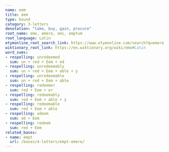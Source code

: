```yaml
---
name: eem
title: eem
type: bound
category: 3-letters
denotation: "take, buy, gain, procure"
root_name: emo, emere, emi, emptum
root_language: Latin
etymonline_root_search_link: https://www.etymonline.com/search?q=emere
wiktionary_root_link: https://en.wiktionary.org/wiki/emo#Latin
word_sums:
- respelling: unredeemed
  sum: un + red + Eem + ed
- respelling: unredeemably
  sum: un + red + Eem + able + y
- respelling: unredeemable
  sum: un + red + Eem + able
- respelling: redeemer
  sum: red + Eem + er
- respelling: redeemably
  sum: red + Eem + able + y
- respelling: redeemable
  sum: red + Eem + able
- respelling: adeem
  sum: ad + Eem
- respelling: redeem
  sum: red + Eem
related_bases:
- name: empt
  url: /bases/4-letters/empt-emere/
---
```

